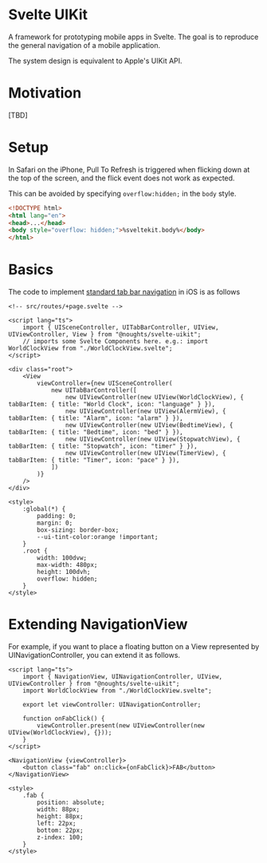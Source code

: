 # Svelte UIKit
A framework for prototyping mobile apps in Svelte.
The goal is to reproduce the general navigation of a mobile application.

The system design is equivalent to Apple's UIKit API.

# Motivation
[TBD]

# Setup

In Safari on the iPhone, Pull To Refresh is triggered when flicking down at the top of the screen, and the flick event does not work as expected.

This can be avoided by specifying `overflow:hidden;` in the `body` style.

```html
<!DOCTYPE html>
<html lang="en">
<head>...</head>
<body style="overflow: hidden;">%sveltekit.body%</body>
</html>
```

# Basics

The code to implement [standard tab bar navigation](https://developer.apple.com/documentation/uikit/uitabbarcontroller) in iOS is as follows


```svelte
<!-- src/routes/+page.svelte -->

<script lang="ts">
    import { UISceneController, UITabBarController, UIView, UIViewController, View } from "@noughts/svelte-uikit";
    // imports some Svelte Components here. e.g.: import WorldClockView from "./WorldClockView.svelte";
</script>

<div class="root">
    <View
        viewController={new UISceneController(
            new UITabBarController([
                new UIViewController(new UIView(WorldClockView), { tabBarItem: { title: "World Clock", icon: "language" } }),
                new UIViewController(new UIView(AlermView), { tabBarItem: { title: "Alarm", icon: "alarm" } }),
                new UIViewController(new UIView(BedtimeView), { tabBarItem: { title: "Bedtime", icon: "bed" } }),
                new UIViewController(new UIView(StopwatchView), { tabBarItem: { title: "Stopwatch", icon: "timer" } }),
                new UIViewController(new UIView(TimerView), { tabBarItem: { title: "Timer", icon: "pace" } }),
            ])
        )}
    />
</div>

<style>
    :global(*) {
        padding: 0;
        margin: 0;
        box-sizing: border-box;
        --ui-tint-color:orange !important;
    }
    .root {
        width: 100dvw;
        max-width: 480px;
        height: 100dvh;
        overflow: hidden;
    }
</style>
```

# Extending NavigationView

For example, if you want to place a floating button on a View represented by UINavigationController, you can extend it as follows.

```svelte
<script lang="ts">
    import { NavigationView, UINavigationController, UIView, UIViewController } from "@noughts/svelte-uikit";
    import WorldClockView from "./WorldClockView.svelte";

    export let viewController: UINavigationController;

    function onFabClick() {
        viewController.present(new UIViewController(new UIView(WorldClockView), {}));
    }
</script>

<NavigationView {viewController}>
    <button class="fab" on:click={onFabClick}>FAB</button>
</NavigationView>

<style>
    .fab {
        position: absolute;
        width: 88px;
        height: 88px;
        left: 22px;
        bottom: 22px;
        z-index: 100;
    }
</style>

```